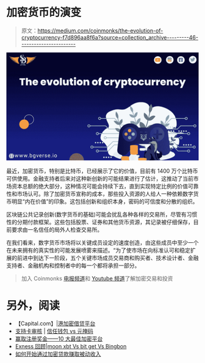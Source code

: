 # 加密货币的演变

> 原文：<https://medium.com/coinmonks/the-evolution-of-cryptocurrency-f7d896aa8f6a?source=collection_archive---------46----------------------->

![](img/36cc599e3e0e3f73c87cf6c069f2efa2.png)

最近，加密货币，特别是比特币，已经展示了它的价值，目前有 1400 万个比特币可供使用。金融支持者后来对这种新创新的可能结果进行了估计，这推动了当前市场资本总额的绝大部分，这种情况可能会持续下去，直到实现特定比例的价值可靠性和市场认可。除了加密货币宣称的成本，那些投入资源的人给人一种依赖数字货币明显“内在价值”的印象。这包括创新和组织本身，密码的可信度和分散的组织。

区块链公共记录创新(数字货币的基础)可能会扰乱各种各样的交易所，尽管有习惯性的分期付款框架。这些包括股票、证券和其他货币资源，其记录被仔细保存，目前要求由一名信任的局外人检查交易所。

在我们看来，数字货币市场将以关键成员设定的速度创造，由这些成员中至少一个在未来拥有的真实性的可能发展喷雾来描述。“为了使市场在向标准认可和稳定扩展的前进中到达下一阶段，五个关键市场成员交易商和购买者、技术设计者、金融支持者、金融机构和控制者中的每一个都将承担一部分。

> 加入 Coinmonks [电报频道](https://t.me/coincodecap)和 [Youtube 频道](https://www.youtube.com/c/coinmonks/videos)了解加密交易和投资

# 另外，阅读

*   【Capital.com】|[港加密借贷平台](https://coincodecap.com/crypto-lending-hong-kong)
*   [支持卡审核](https://coincodecap.com/uphold-card-review) | [信任钱包 vs 元掩码](https://coincodecap.com/trust-wallet-vs-metamask)
*   [赢取注册奖金——10 大最佳加密平台](https://coincodecap.com/earn-sign-up-bonus)
*   [Exness 回顾](https://coincodecap.com/exness-review)|[moon xbt Vs bit get Vs Bingbon](https://coincodecap.com/bingbon-vs-bitget-vs-moonxbt)
*   [如何开始通过加密贷款赚取被动收入](https://coincodecap.com/passive-income-crypto-lending)